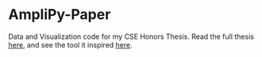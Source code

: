 # AmpliPy-Paper

Data and Visualization code for my CSE Honors Thesis. Read the full thesis [here](https://docs.google.com/document/d/1nlLFU5fDhFUFlP3y-M-CsyVDpkJ_UeanMGgFD_nH58w/edit?usp=sharing), and see the tool it inspired [here](https://github.com/Niema-Lab/AmpliPy/).
